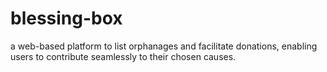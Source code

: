 # blessing-box
a web-based platform to list orphanages and facilitate donations, enabling users to contribute seamlessly to their chosen causes.
